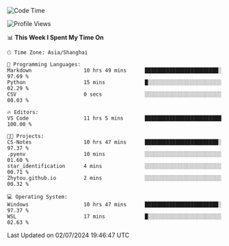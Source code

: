 <!--START_SECTION:waka-->
![Code Time](http://img.shields.io/badge/Code%20Time-1%2C819%20hrs%2042%20mins-blue)

![Profile Views](http://img.shields.io/badge/Profile%20Views-8-blue)

📊 **This Week I Spent My Time On** 

```text
🕑︎ Time Zone: Asia/Shanghai

💬 Programming Languages: 
Markdown                 10 hrs 49 mins      ████████████████████████░   97.69 % 
Python                   15 mins             █░░░░░░░░░░░░░░░░░░░░░░░░   02.29 % 
CSV                      0 secs              ░░░░░░░░░░░░░░░░░░░░░░░░░   00.03 % 

🔥 Editors: 
VS Code                  11 hrs 5 mins       █████████████████████████   100.00 % 

🐱‍💻 Projects: 
CS-Notes                 10 hrs 47 mins      ████████████████████████░   97.37 % 
.pyenv                   10 mins             ░░░░░░░░░░░░░░░░░░░░░░░░░   01.60 % 
star_identification      4 mins              ░░░░░░░░░░░░░░░░░░░░░░░░░   00.71 % 
Zhytou.github.io         2 mins              ░░░░░░░░░░░░░░░░░░░░░░░░░   00.32 % 

💻 Operating System: 
Windows                  10 hrs 47 mins      ████████████████████████░   97.37 % 
WSL                      17 mins             █░░░░░░░░░░░░░░░░░░░░░░░░   02.63 % 
```


 Last Updated on 02/07/2024 19:46:47 UTC
<!--END_SECTION:waka-->